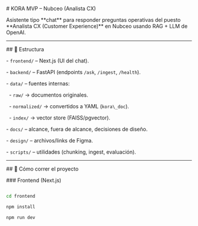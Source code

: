 \# KORA MVP – Nubceo (Analista CX)



Asistente tipo \*\*chat\*\* para responder preguntas operativas del puesto \*\*Analista CX (Customer Experience)\*\* en Nubceo usando RAG + LLM de OpenAI.



---



\## 📂 Estructura

\- `frontend/` – Next.js (UI del chat).

\- `backend/` – FastAPI (endpoints `/ask`, `/ingest`, `/health`).

\- `data/` – fuentes internas:

&nbsp; - `raw/` → documentos originales.

&nbsp; - `normalized/` → convertidos a YAML (`kora\_doc`).

&nbsp; - `index/` → vector store (FAISS/pgvector).

\- `docs/` – alcance, fuera de alcance, decisiones de diseño.

\- `design/` – archivos/links de Figma.

\- `scripts/` – utilidades (chunking, ingest, evaluación).



---



\## 🚀 Cómo correr el proyecto



\### Frontend (Next.js)

```bash

cd frontend

npm install

npm run dev



